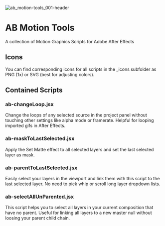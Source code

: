 ![ab_motion-tools_001-header](https://user-images.githubusercontent.com/48606207/63626945-934ddb00-c605-11e9-9627-a269eb9ec507.png)

# AB Motion Tools
A collection of Motion Graphics Scripts for Adobe After Effects

## Icons
You can find corresponding icons for all scripts in the _icons subfolder as PNG (1x) or SVG (best for adjusting colors).

## Contained Scripts

### ab-changeLoop.jsx
Change the loops of any selected source in the project panel without touching other settings like alpha mode or framerate. Helpful for looping imported gifs in After Effects.

### ab-maskToLastSelected.jsx
Apply the Set Matte effect to all selected layers and set the last selected layer as mask.

### ab-parentToLastSelected.jsx
Easily select your layers in the viewport and link them with this script to the last selected layer. No need to pick whip or scroll long layer dropdown lists.

### ab-selectAllUnParented.jsx
This script helps you to select all layers in your current composition that have no parent. Useful for linking all layers to a new master null without loosing your parent child chain.
